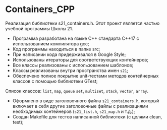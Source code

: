 # Containers_CPP

Реализация библиотеки s21_containers.h. Этот проект является частью учебной программы Школы 21.


- Программа разработана на языке C++ стандарта C++17 с использованием компилятора gcc;
- Код программы находиться в папке src;
- При написании кода придерживался в Google Style;
- Использованы итераторы для соответствующих контейнеров;
- Все классы реализованы с использованием шаблонов;
- Классы реализованы внутри пространства имен `s21`;
- Обеспечено полное покрытие unit-тестами методов контейнерных классов c помощью библиотеки GTest;

Список классов: `list`, `map`, `queue`  `set`, `multiset`, `stack`, `vector`, `array`.
- Оформлено в виде заголовочного файла `s21_containers.h`, который включает в себя другие заголовочные файлы с реализациями необходимых контейнеров (`s21_list.h`, `s21_map.h` и т.д.);
- Создан Makefile для тестов написанной библиотеки (с целями clean, test);